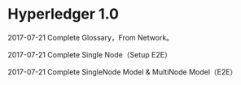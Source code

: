 # Hyperledger 1.0

2017-07-21 Complete Glossary，From Network。

2017-07-21 Complete Single Node（Setup E2E）

2017-07-21 Complete SingleNode Model & MultiNode Model（E2E）
